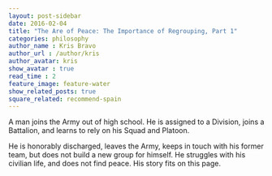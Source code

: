 ```yaml
---
layout: post-sidebar
date: 2016-02-04
title: "The Are of Peace: The Importance of Regrouping, Part 1"
categories: philosophy
author_name : Kris Bravo
author_url : /author/kris
author_avatar: kris
show_avatar : true
read_time : 2
feature_image: feature-water
show_related_posts: true
square_related: recommend-spain
---
```


A man joins the Army out of high school. He is assigned to a Division, joins a Battalion, and learns to rely on his Squad and Platoon.

He is honorably discharged, leaves the Army, keeps in touch with his former team, but does not build a new group for himself. He struggles with his civilian life, and does not find peace. His story fits on this page.



